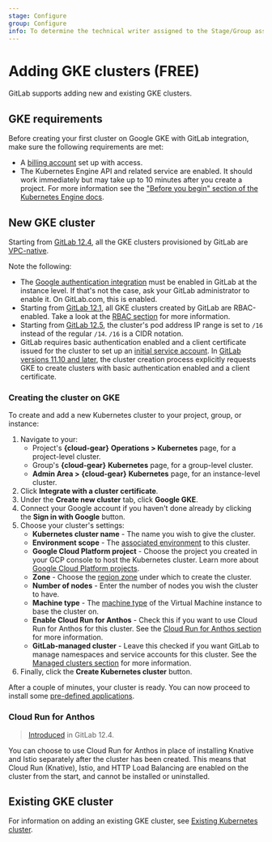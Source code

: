 ```yaml
---
stage: Configure
group: Configure
info: To determine the technical writer assigned to the Stage/Group associated with this page, see https://about.gitlab.com/handbook/engineering/ux/technical-writing/#assignments
---
```


# Adding GKE clusters **(FREE)**

GitLab supports adding new and existing GKE clusters.

## GKE requirements

Before creating your first cluster on Google GKE with GitLab integration, make sure the following
requirements are met:

- A [billing account](https://cloud.google.com/billing/docs/how-to/manage-billing-account)
  set up with access.
- The Kubernetes Engine API and related service are enabled. It should work immediately but may
  take up to 10 minutes after you create a project. For more information see the
  ["Before you begin" section of the Kubernetes Engine docs](https://cloud.google.com/kubernetes-engine/docs/quickstart#before-you-begin).

## New GKE cluster

Starting from [GitLab 12.4](https://gitlab.com/gitlab-org/gitlab/-/issues/25925), all the GKE clusters
provisioned by GitLab are [VPC-native](https://cloud.google.com/kubernetes-engine/docs/how-to/alias-ips).

Note the following:

- The [Google authentication integration](../../../integration/google.md) must be enabled in GitLab
  at the instance level. If that's not the case, ask your GitLab administrator to enable it. On
  GitLab.com, this is enabled.
- Starting from [GitLab 12.1](https://gitlab.com/gitlab-org/gitlab-foss/-/issues/55902), all GKE clusters
  created by GitLab are RBAC-enabled. Take a look at the [RBAC section](add_remove_clusters.md#rbac-cluster-resources) for
  more information.
- Starting from [GitLab 12.5](https://gitlab.com/gitlab-org/gitlab/-/merge_requests/18341), the
  cluster's pod address IP range is set to `/16` instead of the regular `/14`. `/16` is a CIDR
  notation.
- GitLab requires basic authentication enabled and a client certificate issued for the cluster to
  set up an [initial service account](add_remove_clusters.md#access-controls). In [GitLab versions
  11.10 and later](https://gitlab.com/gitlab-org/gitlab-foss/-/issues/58208), the cluster creation process
  explicitly requests GKE to create clusters with basic authentication enabled and a client
  certificate.

### Creating the cluster on GKE

To create and add a new Kubernetes cluster to your project, group, or instance:

1. Navigate to your:
   - Project's **{cloud-gear}** **Operations > Kubernetes** page, for a project-level cluster.
   - Group's **{cloud-gear}** **Kubernetes** page, for a group-level cluster.
   - **Admin Area >** **{cloud-gear}** **Kubernetes** page, for an instance-level cluster.
1. Click **Integrate with a cluster certificate**.
1. Under the **Create new cluster** tab, click **Google GKE**.
1. Connect your Google account if you haven't done already by clicking the
   **Sign in with Google** button.
1. Choose your cluster's settings:
   - **Kubernetes cluster name** - The name you wish to give the cluster.
   - **Environment scope** - The [associated environment](index.md#setting-the-environment-scope) to this cluster.
   - **Google Cloud Platform project** - Choose the project you created in your GCP
     console to host the Kubernetes cluster. Learn more about
     [Google Cloud Platform projects](https://cloud.google.com/resource-manager/docs/creating-managing-projects).
   - **Zone** - Choose the [region zone](https://cloud.google.com/compute/docs/regions-zones/)
     under which to create the cluster.
   - **Number of nodes** - Enter the number of nodes you wish the cluster to have.
   - **Machine type** - The [machine type](https://cloud.google.com/compute/docs/machine-types)
     of the Virtual Machine instance to base the cluster on.
   - **Enable Cloud Run for Anthos** - Check this if you want to use Cloud Run for Anthos for this cluster.
     See the [Cloud Run for Anthos section](#cloud-run-for-anthos) for more information.
   - **GitLab-managed cluster** - Leave this checked if you want GitLab to manage namespaces and service accounts for this cluster.
     See the [Managed clusters section](index.md#gitlab-managed-clusters) for more information.
1. Finally, click the **Create Kubernetes cluster** button.

After a couple of minutes, your cluster is ready. You can now proceed
to install some [pre-defined applications](index.md#installing-applications).

### Cloud Run for Anthos

> [Introduced](https://gitlab.com/gitlab-org/gitlab/-/merge_requests/16566) in GitLab 12.4.

You can choose to use Cloud Run for Anthos in place of installing Knative and Istio
separately after the cluster has been created. This means that Cloud Run
(Knative), Istio, and HTTP Load Balancing are enabled on the cluster
from the start, and cannot be installed or uninstalled.

## Existing GKE cluster

For information on adding an existing GKE cluster, see
[Existing Kubernetes cluster](add_remove_clusters.md#existing-kubernetes-cluster).
